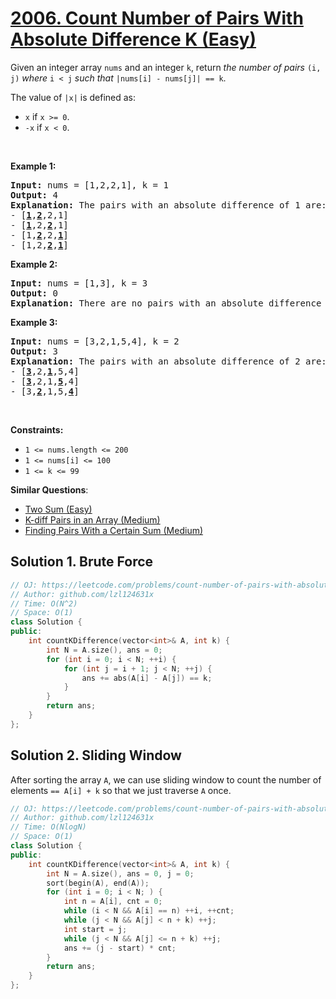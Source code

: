 # [2006. Count Number of Pairs With Absolute Difference K (Easy)](https://leetcode.com/problems/count-number-of-pairs-with-absolute-difference-k/)

<p>Given an integer array <code>nums</code> and an integer <code>k</code>, return <em>the number of pairs</em> <code>(i, j)</code> <em>where</em> <code>i &lt; j</code> <em>such that</em> <code>|nums[i] - nums[j]| == k</code>.</p>

<p>The value of <code>|x|</code> is defined as:</p>

<ul>
	<li><code>x</code> if <code>x &gt;= 0</code>.</li>
	<li><code>-x</code> if <code>x &lt; 0</code>.</li>
</ul>

<p>&nbsp;</p>
<p><strong>Example 1:</strong></p>

<pre><strong>Input:</strong> nums = [1,2,2,1], k = 1
<strong>Output:</strong> 4
<strong>Explanation:</strong> The pairs with an absolute difference of 1 are:
- [<strong><u>1</u></strong>,<strong><u>2</u></strong>,2,1]
- [<strong><u>1</u></strong>,2,<strong><u>2</u></strong>,1]
- [1,<strong><u>2</u></strong>,2,<strong><u>1</u></strong>]
- [1,2,<strong><u>2</u></strong>,<strong><u>1</u></strong>]
</pre>

<p><strong>Example 2:</strong></p>

<pre><strong>Input:</strong> nums = [1,3], k = 3
<strong>Output:</strong> 0
<strong>Explanation:</strong> There are no pairs with an absolute difference of 3.
</pre>

<p><strong>Example 3:</strong></p>

<pre><strong>Input:</strong> nums = [3,2,1,5,4], k = 2
<strong>Output:</strong> 3
<b>Explanation:</b> The pairs with an absolute difference of 2 are:
- [<strong><u>3</u></strong>,2,<strong><u>1</u></strong>,5,4]
- [<strong><u>3</u></strong>,2,1,<strong><u>5</u></strong>,4]
- [3,<strong><u>2</u></strong>,1,5,<strong><u>4</u></strong>]
</pre>

<p>&nbsp;</p>
<p><strong>Constraints:</strong></p>

<ul>
	<li><code>1 &lt;= nums.length &lt;= 200</code></li>
	<li><code>1 &lt;= nums[i] &lt;= 100</code></li>
	<li><code>1 &lt;= k &lt;= 99</code></li>
</ul>


**Similar Questions**:
* [Two Sum (Easy)](https://leetcode.com/problems/two-sum/)
* [K-diff Pairs in an Array (Medium)](https://leetcode.com/problems/k-diff-pairs-in-an-array/)
* [Finding Pairs With a Certain Sum (Medium)](https://leetcode.com/problems/finding-pairs-with-a-certain-sum/)

## Solution 1. Brute Force

```cpp
// OJ: https://leetcode.com/problems/count-number-of-pairs-with-absolute-difference-k/
// Author: github.com/lzl124631x
// Time: O(N^2)
// Space: O(1)
class Solution {
public:
    int countKDifference(vector<int>& A, int k) {
        int N = A.size(), ans = 0;
        for (int i = 0; i < N; ++i) {
            for (int j = i + 1; j < N; ++j) {
                ans += abs(A[i] - A[j]) == k;
            }
        }
        return ans;
    }
};
```

## Solution 2. Sliding Window

After sorting the array `A`, we can use sliding window to count the number of elements `== A[i] + k` so that we just traverse `A` once.

```cpp
// OJ: https://leetcode.com/problems/count-number-of-pairs-with-absolute-difference-k/
// Author: github.com/lzl124631x
// Time: O(NlogN)
// Space: O(1)
class Solution {
public:
    int countKDifference(vector<int>& A, int k) {
        int N = A.size(), ans = 0, j = 0;
        sort(begin(A), end(A));
        for (int i = 0; i < N; ) {
            int n = A[i], cnt = 0;
            while (i < N && A[i] == n) ++i, ++cnt;
            while (j < N && A[j] < n + k) ++j;
            int start = j;
            while (j < N && A[j] <= n + k) ++j;
            ans += (j - start) * cnt;
        }
        return ans;
    }
};
```